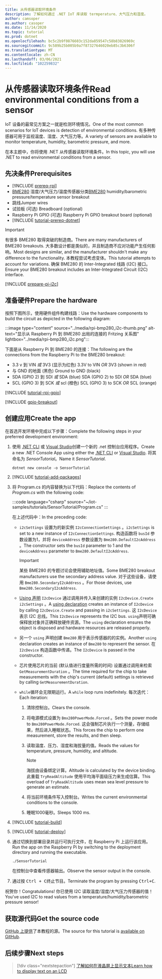 ```yaml
---
title: 从传感器读取环境条件
description: 了解如何通过 .NET IoT 库读取 termperature、大气压力和湿度。
author: camsoper
ms.author: casoper
ms.date: 11/14/2020
ms.topic: tutorial
ms.prod: dotnet
ms.openlocfilehash: bc5c2b9f0876603c152da859547c58b83826969c
ms.sourcegitcommit: 9c589b25b005b9a7f87327646020eb85c3b6306f
ms.translationtype: MT
ms.contentlocale: zh-CN
ms.lasthandoff: 03/06/2021
ms.locfileid: "102259832"
---
```

# <a name="read-environmental-conditions-from-a-sensor"></a><span data-ttu-id="18bd1-103">从传感器读取环境条件</span><span class="sxs-lookup"><span data-stu-id="18bd1-103">Read environmental conditions from a sensor</span></span>

<span data-ttu-id="18bd1-104">IoT 设备的最常见方案之一就是检测环境情况。</span><span class="sxs-lookup"><span data-stu-id="18bd1-104">One of the most common scenarios for IoT devices is detection of environmental conditions.</span></span> <span data-ttu-id="18bd1-105">有多种传感器可用于监视温度、湿度、大气压力等。</span><span class="sxs-lookup"><span data-stu-id="18bd1-105">A variety of sensors are available to monitor temperature, humidity, barometric pressure, and more.</span></span>

<span data-ttu-id="18bd1-106">在本主题中，你将使用 .NET 从传感器读取环境条件。</span><span class="sxs-lookup"><span data-stu-id="18bd1-106">In this topic, you will use .NET to read environmental conditions from a sensor.</span></span>

## <a name="prerequisites"></a><span data-ttu-id="18bd1-107">先决条件</span><span class="sxs-lookup"><span data-stu-id="18bd1-107">Prerequisites</span></span>

- [!INCLUDE [prereq-rpi](../includes/prereq-rpi.md)]
- <span data-ttu-id="18bd1-108">[BME280](https://learn.adafruit.com/adafruit-bme280-humidity-barometric-pressure-temperature-sensor-breakout) 湿度/大气压力/温度传感器分类</span><span class="sxs-lookup"><span data-stu-id="18bd1-108">[BME280](https://learn.adafruit.com/adafruit-bme280-humidity-barometric-pressure-temperature-sensor-breakout) humidity/barometric pressure/temperature sensor breakout</span></span>
- <span data-ttu-id="18bd1-109">跳线</span><span class="sxs-lookup"><span data-stu-id="18bd1-109">Jumper wires</span></span>
- <span data-ttu-id="18bd1-110">试验板 (可选) </span><span class="sxs-lookup"><span data-stu-id="18bd1-110">Breadboard (optional)</span></span>
- <span data-ttu-id="18bd1-111">Raspberry Pi GPIO (可选) </span><span class="sxs-lookup"><span data-stu-id="18bd1-111">Raspberry Pi GPIO breakout board (optional)</span></span>
- [!INCLUDE [tutorial-prereq-dotnet](../includes/tutorial-prereq-dotnet.md)]

> [!IMPORTANT]
> <span data-ttu-id="18bd1-112">有很多 BME280 取得突破的制造商。</span><span class="sxs-lookup"><span data-stu-id="18bd1-112">There are many manufacturers of BME280 breakouts.</span></span> <span data-ttu-id="18bd1-113">大多数设计都是类似的，并且制造商不应对功能产生任何影响。</span><span class="sxs-lookup"><span data-stu-id="18bd1-113">Most designs are similar, and the manufacturer shouldn't make any difference to the functionality.</span></span> <span data-ttu-id="18bd1-114">本教程尝试考虑变体。</span><span class="sxs-lookup"><span data-stu-id="18bd1-114">This tutorial attempts to account for variations.</span></span> <span data-ttu-id="18bd1-115">确保 BME280 的 Inter-Integrated 线路 (I2C) 接口。</span><span class="sxs-lookup"><span data-stu-id="18bd1-115">Ensure your BME280 breakout includes an Inter-Integrated Circuit (I2C) interface.</span></span>

[!INCLUDE [prepare-pi-i2c](../includes/prepare-pi-i2c.md)]

## <a name="prepare-the-hardware"></a><span data-ttu-id="18bd1-116">准备硬件</span><span class="sxs-lookup"><span data-stu-id="18bd1-116">Prepare the hardware</span></span>

<span data-ttu-id="18bd1-117">按照下图所示，使用硬件组件构建线路：</span><span class="sxs-lookup"><span data-stu-id="18bd1-117">Use the hardware components to build the circuit as depicted in the following diagram:</span></span>

:::image type="content" source="../media/rpi-bmp280_i2c-thumb.png" alt-text="显示从 Raspberry Pi 到 BME280 出局的连接的 Fritzing 关系图" lightbox="../media/rpi-bmp280_i2c.png":::

<span data-ttu-id="18bd1-119">下面是从 Raspberry Pi 到 BME280 的连接：</span><span class="sxs-lookup"><span data-stu-id="18bd1-119">The following are the connections from the Raspberry Pi to the BME280 breakout:</span></span>

- <span data-ttu-id="18bd1-120">3.3 v 到 VIN *或* 3V3 (显示为红色) </span><span class="sxs-lookup"><span data-stu-id="18bd1-120">3.3V to VIN *OR* 3V3 (shown in red)</span></span>
- <span data-ttu-id="18bd1-121">与 GND 的地面 (黑色) </span><span class="sxs-lookup"><span data-stu-id="18bd1-121">Ground to GND (black)</span></span>
- <span data-ttu-id="18bd1-122">SDA (GPIO 2) 到 SDI *或* SDA (blue) </span><span class="sxs-lookup"><span data-stu-id="18bd1-122">SDA (GPIO 2) to SDI *OR* SDA (blue)</span></span>
- <span data-ttu-id="18bd1-123">SCL (GPIO 3) 到 SCK *或* scl (橙色) </span><span class="sxs-lookup"><span data-stu-id="18bd1-123">SCL (GPIO 3) to SCK *OR* SCL (orange)</span></span>

[!INCLUDE [tutorial-rpi-gpio](../includes/tutorial-rpi-gpio.md)]

[!INCLUDE [gpio-breakout](../includes/gpio-breakout.md)]

## <a name="create-the-app"></a><span data-ttu-id="18bd1-124">创建应用</span><span class="sxs-lookup"><span data-stu-id="18bd1-124">Create the app</span></span>

<span data-ttu-id="18bd1-125">在首选开发环境中完成以下步骤：</span><span class="sxs-lookup"><span data-stu-id="18bd1-125">Complete the following steps in your preferred development environment:</span></span>

1. <span data-ttu-id="18bd1-126">使用 [.NET CLI](../../core/tools/dotnet-new.md) 或 [Visual Studio](../../core/tutorials/with-visual-studio.md)创建一个新的 .net 控制台应用程序。</span><span class="sxs-lookup"><span data-stu-id="18bd1-126">Create a new .NET Console App using either the [.NET CLI](../../core/tools/dotnet-new.md) or [Visual Studio](../../core/tutorials/with-visual-studio.md).</span></span> <span data-ttu-id="18bd1-127">将其命名为 *SensorTutorial*。</span><span class="sxs-lookup"><span data-stu-id="18bd1-127">Name it *SensorTutorial*.</span></span>

    ```dotnetcli
    dotnet new console -o SensorTutorial
    ```

1. [!INCLUDE [tutorial-add-packages](../includes/tutorial-add-packages.md)]
1. <span data-ttu-id="18bd1-128">将 Program.cs 的内容替换为以下代码：</span><span class="sxs-lookup"><span data-stu-id="18bd1-128">Replace the contents of *Program.cs* with the following code:</span></span>

    :::code language="csharp" source="~/iot-samples/tutorials/SensorTutorial/Program.cs" :::

    <span data-ttu-id="18bd1-129">在上述代码中：</span><span class="sxs-lookup"><span data-stu-id="18bd1-129">In the preceding code:</span></span>

    - <span data-ttu-id="18bd1-130">`i2cSettings` 设置为的新实例 `I2cConnectionSettings` 。</span><span class="sxs-lookup"><span data-stu-id="18bd1-130">`i2cSettings` is set to a new instance of `I2cConnectionSettings`.</span></span> <span data-ttu-id="18bd1-131">构造函数将 `busId` 参数设置为1，并将 `deviceAddress` 参数设置为 `Bme280.DefaultI2cAddress` 。</span><span class="sxs-lookup"><span data-stu-id="18bd1-131">The constructor sets the `busId` parameter to 1 and the `deviceAddress` parameter to `Bme280.DefaultI2cAddress`.</span></span>

        > [!IMPORTANT]
        > <span data-ttu-id="18bd1-132">某些 BME280 的专题讨论会使用辅助地址值。</span><span class="sxs-lookup"><span data-stu-id="18bd1-132">Some BME280 breakout manufacturers use the secondary address value.</span></span> <span data-ttu-id="18bd1-133">对于这些设备，请使用 `Bme280.SecondaryI2cAddress` 。</span><span class="sxs-lookup"><span data-stu-id="18bd1-133">For those devices, use `Bme280.SecondaryI2cAddress`.</span></span>

    - <span data-ttu-id="18bd1-134">[Using 声明](../../csharp/whats-new/csharp-8.md#using-declarations) `I2cDevice` 通过调用并传入来创建的实例 `I2cDevice.Create` `i2cSettings` 。</span><span class="sxs-lookup"><span data-stu-id="18bd1-134">A [using declaration](../../csharp/whats-new/csharp-8.md#using-declarations) creates an instance of `I2cDevice` by calling `I2cDevice.Create` and passing in `i2cSettings`.</span></span> <span data-ttu-id="18bd1-135">这 `I2cDevice` 表示 I2C 总线。</span><span class="sxs-lookup"><span data-stu-id="18bd1-135">This `I2cDevice` represents the I2C bus.</span></span> <span data-ttu-id="18bd1-136">`using`声明可确保释放对象并正确释放硬件资源。</span><span class="sxs-lookup"><span data-stu-id="18bd1-136">The `using` declaration ensures the object is disposed and hardware resources are released properly.</span></span>
    - <span data-ttu-id="18bd1-137">另一个 `using` 声明创建 `Bme280` 用于表示传感器的的实例。</span><span class="sxs-lookup"><span data-stu-id="18bd1-137">Another `using` declaration creates an instance of `Bme280` to represent the sensor.</span></span> <span data-ttu-id="18bd1-138">在 `I2cDevice` 构造函数中传递。</span><span class="sxs-lookup"><span data-stu-id="18bd1-138">The `I2cDevice` is passed in the constructor.</span></span>
    - <span data-ttu-id="18bd1-139">芯片使用芯片的当前 (默认值进行度量所需的时间) 设置通过调用来检索 `GetMeasurementDuration` 。</span><span class="sxs-lookup"><span data-stu-id="18bd1-139">The time required for the chip to take measurements with the chip's current (default) settings is retrieved by calling `GetMeasurementDuration`.</span></span>
    - <span data-ttu-id="18bd1-140">`while`循环会无限期运行。</span><span class="sxs-lookup"><span data-stu-id="18bd1-140">A `while` loop runs indefinitely.</span></span> <span data-ttu-id="18bd1-141">每次迭代：</span><span class="sxs-lookup"><span data-stu-id="18bd1-141">Each iteration:</span></span>
        1. <span data-ttu-id="18bd1-142">清除控制台。</span><span class="sxs-lookup"><span data-stu-id="18bd1-142">Clears the console.</span></span>
        1. <span data-ttu-id="18bd1-143">将电源模式设置为 `Bmx280PowerMode.Forced` 。</span><span class="sxs-lookup"><span data-stu-id="18bd1-143">Sets the power mode to `Bmx280PowerMode.Forced`.</span></span> <span data-ttu-id="18bd1-144">这会强制芯片执行一个测量，存储结果，然后进入睡眠状态。</span><span class="sxs-lookup"><span data-stu-id="18bd1-144">This forces the chip to perform one measurement, store the results, and then sleep.</span></span>
        1. <span data-ttu-id="18bd1-145">读取温度、压力、湿度和海拔量的值。</span><span class="sxs-lookup"><span data-stu-id="18bd1-145">Reads the values for temperature, pressure, humidity, and altitude.</span></span>

            > [!NOTE]
            > <span data-ttu-id="18bd1-146">海拔由设备绑定计算。</span><span class="sxs-lookup"><span data-stu-id="18bd1-146">Altitude is calculated by the device binding.</span></span> <span data-ttu-id="18bd1-147">此重载 `TryReadAltitude` 使用平均海平面级压力来生成估算。</span><span class="sxs-lookup"><span data-stu-id="18bd1-147">This overload of `TryReadAltitude` uses mean sea level pressure to generate an estimate.</span></span>

        1. <span data-ttu-id="18bd1-148">将当前环境条件写入控制台。</span><span class="sxs-lookup"><span data-stu-id="18bd1-148">Writes the current environmental conditions to the console.</span></span>
        1. <span data-ttu-id="18bd1-149">睡眠1000毫秒。</span><span class="sxs-lookup"><span data-stu-id="18bd1-149">Sleeps 1000 ms.</span></span>

1. [!INCLUDE [tutorial-build](../includes/tutorial-build.md)]
1. [!INCLUDE [tutorial-deploy](../includes/tutorial-deploy.md)]
1. <span data-ttu-id="18bd1-150">通过切换到部署目录并运行可执行文件，在 Raspberry Pi 上运行该应用。</span><span class="sxs-lookup"><span data-stu-id="18bd1-150">Run the app on the Raspberry Pi by switching to the deployment directory and running the executable.</span></span>

    ```bash
    ./SensorTutorial
    ```

    <span data-ttu-id="18bd1-151">在控制台中查看传感器输出。</span><span class="sxs-lookup"><span data-stu-id="18bd1-151">Observe the sensor output in the console.</span></span>

1. <span data-ttu-id="18bd1-152">通过按 <kbd>Ctrl + C</kbd>终止节目。</span><span class="sxs-lookup"><span data-stu-id="18bd1-152">Terminate the program by pressing <kbd>Ctrl+C</kbd>.</span></span>

<span data-ttu-id="18bd1-153">祝贺你！</span><span class="sxs-lookup"><span data-stu-id="18bd1-153">Congratulations!</span></span> <span data-ttu-id="18bd1-154">你已使用 I2C 读取温度/湿度/大气压力传感器的值！</span><span class="sxs-lookup"><span data-stu-id="18bd1-154">You've used I2C to read values from a temperature/humidity/barometric pressure sensor!</span></span>

## <a name="get-the-source-code"></a><span data-ttu-id="18bd1-155">获取源代码</span><span class="sxs-lookup"><span data-stu-id="18bd1-155">Get the source code</span></span>

<span data-ttu-id="18bd1-156">[GitHub 上提供](https://github.com/MicrosoftDocs/dotnet-iot-assets/tree/master/tutorials/SensorTutorial)了本教程的源。</span><span class="sxs-lookup"><span data-stu-id="18bd1-156">The source for this tutorial is [available on GitHub](https://github.com/MicrosoftDocs/dotnet-iot-assets/tree/master/tutorials/SensorTutorial).</span></span>

## <a name="next-steps"></a><span data-ttu-id="18bd1-157">后续步骤</span><span class="sxs-lookup"><span data-stu-id="18bd1-157">Next steps</span></span>

> [!div class="nextstepaction"]
> [<span data-ttu-id="18bd1-158">了解如何在液晶屏上显示文本</span><span class="sxs-lookup"><span data-stu-id="18bd1-158">Learn how to display text on an LCD</span></span>](../tutorials/lcd-display.md)
